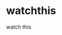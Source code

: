 watchthis
=========

watch this


































































































































































































